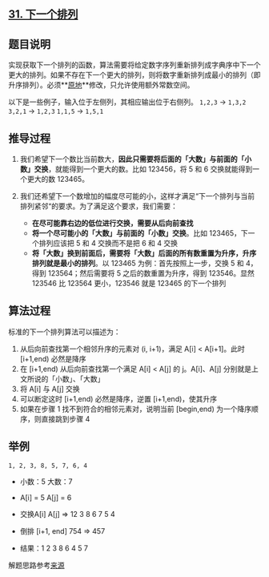 ## [31. 下一个排列](https://leetcode-cn.com/problems/next-permutation/)

## 题目说明

实现获取下一个排列的函数，算法需要将给定数字序列重新排列成字典序中下一个更大的排列。如果不存在下一个更大的排列，则将数字重新排列成最小的排列（即升序排列）。必须**[原地](https://baike.baidu.com/item/原地算法)**修改，只允许使用额外常数空间。

以下是一些例子，输入位于左侧列，其相应输出位于右侧列。
 `1,2,3` → `1,3,2`
 `3,2,1` → `1,2,3`
 `1,1,5` → `1,5,1`



## 推导过程

1. 我们希望下一个数比当前数大，**因此只需要将后面的「大数」与前面的「小数」交换**，就能得到一个更大的数。比如 123456，将 5 和 6 交换就能得到一个更大的数 123465。

2. 我们还希望下一个数增加的幅度尽可能的小，这样才满足“下一个排列与当前排列紧邻“的要求。为了满足这个要求，我们需要：

   * **在尽可能靠右边的低位进行交换，需要从后向前查找**
   * **将一个尽可能小的「大数」与前面的「小数」交换**。比如 123465，下一个排列应该把 5 和 4 交换而不是把 6 和 4 交换
   * **将「大数」换到前面后，需要将「大数」后面的所有数重置为升序，升序排列就是最小的排列**。以 123465 为例：首先按照上一步，交换 5 和 4，得到 123564；然后需要将 5 之后的数重置为升序，得到 123546。显然 123546 比 123564 更小，123546 就是 123465 的下一个排列

## 算法过程

标准的下一个排列算法可以描述为：

1. 从后向前查找第一个相邻升序的元素对 (i, i+1)，满足 A[i] < A[i+1]。此时 [i+1,end) 必然是降序
2. 在 [i+1,end) 从后向前查找第一个满足 A[i] < A[j] 的 j。A[i]、A[j] 分别就是上文所说的「小数」、「大数」
3. 将 A[i] 与 A[j] 交换
4. 可以断定这时 [i+1,end) 必然是降序，逆置 [i+1,end)，使其升序
5. 如果在步骤 1 找不到符合的相邻元素对，说明当前 [begin,end) 为一个降序顺序，则直接跳到步骤 4

## 举例

```
1, 2, 3, 8, 5, 7, 6, 4
```

* 小数：5 大数：7

* A[i] = 5 A[j] = 6

* 交换A[i] A[j] => 12 3 8 6 7 5 4
* 倒排 [i+1, end] 754 => 457
* 结果：1 2 3 8 6 4 5 7

解题思路参考[来源](https://leetcode-cn.com/problems/next-permutation/solution/xia-yi-ge-pai-lie-suan-fa-xiang-jie-si-lu-tui-dao-/)